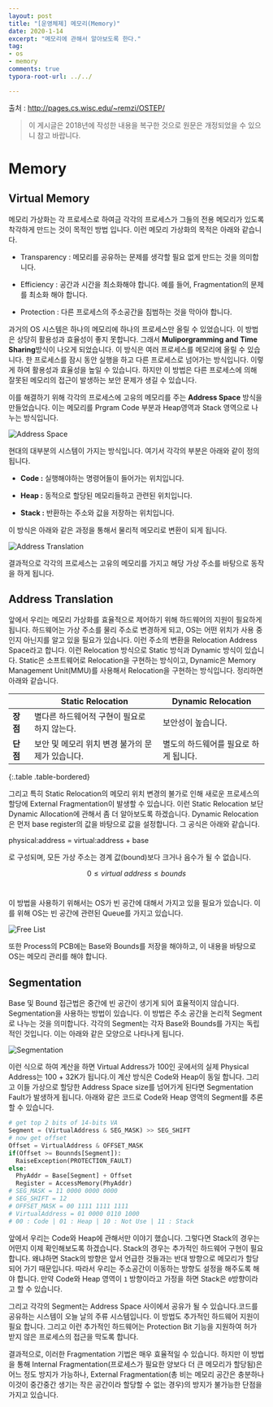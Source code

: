 ```yaml
---
layout: post
title: "[운영체제] 메모리(Memory)"
date: 2020-1-14
excerpt: "메모리에 관해서 알아보도록 한다."
tag:
- os
- memory
comments: true
typora-root-url: ../../

---
```


출처 : http://pages.cs.wisc.edu/~remzi/OSTEP/

> 이 게시글은 2018년에 작성한 내용을 복구한 것으로 원문은 개정되었을 수 있으니 참고 바랍니다.

# Memory

## Virtual Memory

메모리 가상화는 각 프로세스로 하여금 각각의 프로세스가 그들의 전용 메모리가 있도록 착각하게 만드는 것이 목적인 방법 입니다. 이런 메모리 가상화의 목적은 아래와 같습니다.

- Transparency : 메모리를 공유하는 문제를 생각할 필요 없게 만드는 것을 의미합니다.

- Efficiency : 공간과 시간을 최소화해야 합니다. 예를 들어, Fragmentation의 문제를 최소화 해야 합니다.

- Protection : 다른 프로세스의 주소공간을 침범하는 것을 막아야 합니다.

과거의 OS 시스템은 하나의 메모리에 하나의 프로세스만 올릴 수 있었습니다. 이 방법은 상당히 활용성과 효율성이 좋지 못합니다. 그래서 **Muliporgramming and Time Sharing**방식이 나오게 되었습니다. 이 방식은 여러 프로세스를 메모리에 올릴 수 있습니다. 한 프로세스를 잠시 동안 실행을 하고 다른 프로세스로 넘어가는 방식입니다. 이렇게 하여 활용성과 효율성을 높일 수 있습니다. 하지만 이 방법은 다른 프로세스에 의해 잘못된 메모리의 접근이 발생하는 보안 문제가 생길 수 있습니다.

이를 해결하기 위해 각각의 프로세스에 고유의 메모리를 주는 **Address Space** 방식을 만들었습니다. 이는 메모리를 Prgram Code 부분과 Heap영역과 Stack 영역으로 나누는 방식입니다.

![Address Space](/assets/img/res/2018-OS/pic/AddrSpa.png)

현대의 대부분의 시스템이 가지는 방식입니다. 여기서 각각의 부분은 아래와 같이 정의됩니다.

- **Code :** 실행해야하는 명령어들이 들어가는 위치입니다.

- **Heap :** 동적으로 할당된 메모리들하고 관련된 위치입니다.

- **Stack :** 반환하는 주소와 값을 저장하는 위치입니다.

이 방식은 아래와 같은 과정을 통해서 물리적 메모리로 변환이 되게 됩니다.

![Address Translation](/assets/img/res/2018-OS/pic/AddrTrans.PNG)

결과적으로 각각의 프로세스는 고유의 메모리를 가지고 해당 가상 주소를 바탕으로 동작을 하게 됩니다.

## Address Translation

앞에서 우리는 메모리 가상화를 효율적으로 제어하기 위해 하드웨어의 지원이 필요하게 됩니다. 하드웨어는 가상 주소를 물리 주소로 변경하게 되고, OS는 어떤 위치가 사용 중인지 아닌지를 알고 있을 필요가 있습니다. 이런 주소의 변환을 Relocation Address Space라고 합니다. 이런 Relocation 방식으로 Static 방식과 Dynamic 방식이 있습니다. Static은 소프트웨어로 Relocation을 구현하는 방식이고, Dynamic은 Memory Management Unit(MMU)를 사용해서 Relocation을 구현하는 방식입니다. 정리하면 아래와 같습니다.

|          | Static Relocation            | Dynamic Relocation    |
| -------- | ---------------------------- | --------------------- |
| **장  점** | 별다른 하드웨어적 구현이 필요로 하지 않는다.    | 보안성이 높습니다.            |
| **단 점**  | 보안 및 메모리 위치 변경 불가의 문제가 있습니다. | 별도의 하드웨어를 필요로 하게 됩니다. |
{:.table .table-bordered}

그리고 특히 Static Relocation의 메모리 위치 변경의 불가로 인해 새로운 프로세스의 할당에 External Fragmentation이 발생할 수 있습니다. 이런 Static Relocation 보단 Dynamic Allocation에 관해서 좀 더 알아보도록 하겠습니다. Dynamic Relocation은 먼저 base register의 값을 바탕으로 값을 설정합니다. 그 공식은 아래와 같습니다.

$$$$physical\:address = virtual\:address + base$$$$

로 구성되며, 모든 가상 주소는 경계 값(bound)보다 크거나 음수가 될 수 없습니다.

$$0 \leq virtual\:address \leq bounds$$ 

이 방법을 사용하기 위해서는 OS가 빈 공간에 대해서 가지고 있을 필요가 있습니다. 이를 위해 OS는 빈 공간에 관련된 Queue를 가지고 있습니다.

![Free List](/assets/img/res/2018-OS/pic/FreeList.PNG)

또한 Process의 PCB에는 Base와 Bounds를 저장을 해야하고, 이 내용을 바탕으로 OS는 메모리 관리를 해야 합니다.

## Segmentation

Base 및 Bound 접근법은 중간에 빈 공간이 생기게 되어 효율적이지 않습니다. Segmentation을 사용하는 방법이 있습니다. 이 방법은 주소 공간을 논리적 Segment로 나누는 것을 의미합니다. 각각의 Segment는 각자 Base와 Bounds를 가지는 독립적인 것입니다. 이는 아래와 같은 모양으로 나타나게 됩니다.

![Segmentation](/assets/img/res/2018-OS/pic/Segment.PNG)

이런 식으로 하여 계산을 하면 Virtual Address가 100인 곳에서의 실제 Physical Address는 100 + 32K가 됩니다.이 계산 방식은 Code와 Heap이 동일 합니다. 그리고 이들 가상으로 할당한 Address Space size를 넘어가게 된다면 Segmentation Fault가 발생하게 됩니다. 아래와 같은 코드로 Code와 Heap 영역의 Segment를 추론할 수 있습니다.

```python
# get top 2 bits of 14-bits VA
Segment = (VirtualAddress & SEG_MASK) >> SEG_SHIFT
# now get offset
Offset = VirtualAddress & OFFSET_MASK
if(Offset >= Bounnds[Segment]):
  RaiseException(PROTECTION_FAULT)
else:
  PhyAddr = Base[Segment] + Offset
  Register = AccessMemory(PhyAddr)
# SEG_MASK = 11 0000 0000 0000
# SEG_SHIFT = 12
# OFFSET_MASK = 00 1111 1111 1111
# VirtualAddress = 01 0000 0110 1000
# 00 : Code | 01 : Heap | 10 : Not Use | 11 : Stack
```

앞에서 우리는 Code와 Heap에 관해서만 이야기 했습니다. 그렇다면 Stack의 경우는 어떤지 이제 확인해보도록 하겠습니다. Stack의 경우는 추가적인 하드웨어 구현이 필요합니다. 왜냐하면 Stack의 방향은 앞서 언급한 것들과는 반대 방향으로 메모리가 할당되어 가기 때문입니다. 따라서 우리는 주소공간이 이동하는 방향도 설정을 해주도록 해야 합니다. 만약 Code와 Heap 영역이 `1` 방향이라고 가정을 하면 Stack은 `0`방향이라고 할 수 있습니다.

그리고 각각의 Segment는 Address Space 사이에서 공유가 될 수 있습니다.코드를 공유하는 시스템이 오늘 날의 주류 시스템입니다. 이 방법도 추가적인 하드웨어 지원이 필요 합니다. 그리고 이런 추가적인 하드웨어는 Protection Bit 기능을 지원하여 허가 받지 않은 프로세스의 접근을 막도록 합니다.

결과적으로, 이러한 Fragmentation 기법은 매우 효율적일 수 있습니다. 하지만 이 방법을 통해 Internal Fragmentation(프로세스가 필요한 양보다 더 큰 메모리가 할당됨)은  어느 정도 방지가 가능하나, External Fragmentation(총 비는 메모리 공간은 충분하나 이것이 중간중간 생기는 작은 공간이라 할당할 수 없는 경우)의 방지가 불가능한 단점을 가지고 있습니다. 
